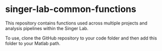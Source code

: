 # singer-lab-common-functions


This repository contains functions used across multiple projects and analysis pipelines within the Singer Lab.

To use, clone the GitHub repository to your code folder and then add this folder to your Matlab path.
